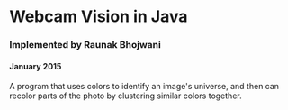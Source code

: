 # Webcam Vision in Java
### Implemented by Raunak Bhojwani
#### January 2015

A program that uses colors to identify an image's universe, and then can recolor parts of the photo by clustering similar colors together.
